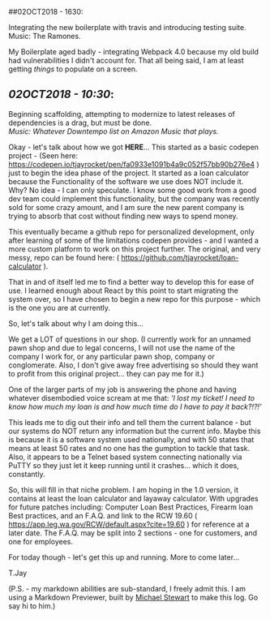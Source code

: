 ##02OCT2018 - 1630:  

  Integrating the new boilerplate with travis and introducing testing suite.  
  Music: The Ramones.

  My Boilerplate aged badly - integrating Webpack 4.0 because my old build had vulnerabilities I didn't account for. That all being said, I am at least getting *things* to populate on a screen.

## *02OCT2018 - 10:30*:  

  Beginning scaffolding, attempting to modernize to latest releases of dependencies is a drag, but must be done.  
  *Music: Whatever Downtempo list on Amazon Music that plays.*  

  Okay - let's talk about how we got **HERE**... This started as a basic codepen project - (Seen here: https://codepen.io/tjayrocket/pen/fa0933e1091b4a9c052f57bb90b276e4 ) just to begin the idea phase of the project. It started as a loan calculator because the Functionality of the software we use does NOT include it. Why? No idea - I can only speculate. I know some good work from a good dev team could implement this functionality, but the company was recently sold for some crazy amount, and I am sure the new parent company is trying to absorb that cost without finding new ways to spend money.  

  This eventually became a github repo for personalized development, only after learning of some of the limitations codepen provides - and I wanted a more custom platform to work on this project further. The original, and very messy, repo can be found here: ( https://github.com/tjayrocket/loan-calculator ).  

  That in and of itself led me to find a better way to develop this for ease of use. I learned enough about React by this point to start migrating the system over, so I have chosen to begin a new repo for this purpose - which is the one you are at currently.  

  So, let's talk about why I am doing this...  

  We get a LOT of questions in our shop. (I currently work for an unnamed pawn shop and due to legal concerns, I will not use the name of the company I work for, or any particular pawn shop, company or conglomerate. Also, I don't give away free advertising so should they want to profit from this original project... they can pay me for it.)  

  One of the larger parts of my job is answering the phone and having whatever disembodied voice scream at me that: *'I lost my ticket! I need to know how much my loan is and how much time do I have to pay it back?!?!'*  

  This leads me to dig out their info and tell them the current balance - but our systems do NOT return any information but the current info. Maybe this is because it is a software system used nationally, and with 50 states that means at least 50 rates and no one has the gumption to tackle that task. Also, it appears to be a Telnet based system connecting nationally via PuTTY so they just let it keep running until it crashes... which it does, constantly.  

  So, this will fill in that niche problem. I am hoping in the 1.0 version, it contains at least the loan calculator and layaway calculator. With upgrades for future patches including: Computer Loan Best Practices, Firearm loan Best practices, and an F.A.Q. and link to the RCW 19.60 ( https://app.leg.wa.gov/RCW/default.aspx?cite=19.60 ) for reference at a later date. The F.A.Q. may be split into 2 sections - one for customers, and one for employees.  

  For today though - let's get this up and running. More to come later...  

T.Jay

(P.S. - my markdown abilities are sub-standard, I freely admit this. I am using a Markdown Previewer, built by [Michael Stewart](https://codepen.io/MichaelWStuart/#) to make this log. Go say hi to him.)